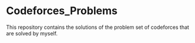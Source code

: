 # Codeforces_Problems

This repository contains the solutions of the problem set of codeforces that are solved by myself.

